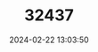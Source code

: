 ---
title: "32437"
category: "Phoebe bournei"
draft: false
date: 2024-02-22 13:03:50
languages:
  Chinese: ["Minnan"]
---